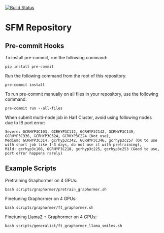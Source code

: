 [![Build Status](https://dev.azure.com/AI4ScienceSFM/SFM_framework/_apis/build/status%2FPython%20Unit%20Tests?branchName=main)](https://dev.azure.com/AI4ScienceSFM/SFM_framework/_build/latest?definitionId=1&branchName=main)

# SFM Repository


## Pre-commit Hooks

To install pre-commit, run the following command:
```
pip install pre-commit
```

Run the following command from the root of this repository:
```
pre-commit install
```

To run pre-commit manually on all files in your repository, use the following command:
```
pre-commit run --all-files
```


When submit multi-node job in Hai1 Cluster, avoid using following nodes due to IB port error:
```
Severe: GCRHYP3C103, GCRHYP3C112, GCRHYP3C142, GCRHYP3C149, GCRHYP3C336, GCRHYP3C324, GCRHYP3C224 (Not use),
Medium: GCRHYP3C314, gcrhyp3c342, GCRHYP3C346, gcrhyp3c257 (OK to use with short job like 1-3 days, do not use it with pretraining),
Mild: gcrhyp3c108, GCRHYP3C218, gcrhyp3c225, gcrhyp3c253 (Good to use, port error happens rarely)
```

## Example Scripts
Pretraining Graphormer on 4 GPUs:
```
bash scripts/graphormer/pretrain_graphormer.sh
```

Finetuning Graphormer on 4 GPUs:
```
bash scripts/graphormer/ft_graphormer.sh
```

Finetuning Llama2 + Graphormer on 4 GPUs:
```
bash scripts/generalist/ft_graphormer_llama_smiles.sh
```
